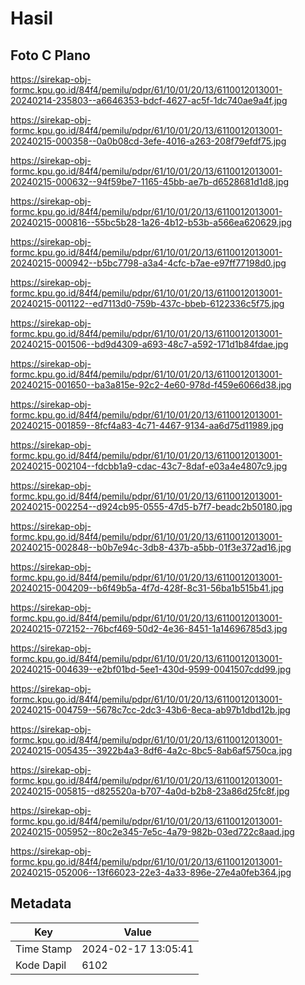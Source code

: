 # Hasil

## Foto C Plano

https://sirekap-obj-formc.kpu.go.id/84f4/pemilu/pdpr/61/10/01/20/13/6110012013001-20240214-235803--a6646353-bdcf-4627-ac5f-1dc740ae9a4f.jpg

https://sirekap-obj-formc.kpu.go.id/84f4/pemilu/pdpr/61/10/01/20/13/6110012013001-20240215-000358--0a0b08cd-3efe-4016-a263-208f79efdf75.jpg

https://sirekap-obj-formc.kpu.go.id/84f4/pemilu/pdpr/61/10/01/20/13/6110012013001-20240215-000632--94f59be7-1165-45bb-ae7b-d6528681d1d8.jpg

https://sirekap-obj-formc.kpu.go.id/84f4/pemilu/pdpr/61/10/01/20/13/6110012013001-20240215-000816--55bc5b28-1a26-4b12-b53b-a566ea620629.jpg

https://sirekap-obj-formc.kpu.go.id/84f4/pemilu/pdpr/61/10/01/20/13/6110012013001-20240215-000942--b5bc7798-a3a4-4cfc-b7ae-e97ff77198d0.jpg

https://sirekap-obj-formc.kpu.go.id/84f4/pemilu/pdpr/61/10/01/20/13/6110012013001-20240215-001122--ed7113d0-759b-437c-bbeb-6122336c5f75.jpg

https://sirekap-obj-formc.kpu.go.id/84f4/pemilu/pdpr/61/10/01/20/13/6110012013001-20240215-001506--bd9d4309-a693-48c7-a592-171d1b84fdae.jpg

https://sirekap-obj-formc.kpu.go.id/84f4/pemilu/pdpr/61/10/01/20/13/6110012013001-20240215-001650--ba3a815e-92c2-4e60-978d-f459e6066d38.jpg

https://sirekap-obj-formc.kpu.go.id/84f4/pemilu/pdpr/61/10/01/20/13/6110012013001-20240215-001859--8fcf4a83-4c71-4467-9134-aa6d75d11989.jpg

https://sirekap-obj-formc.kpu.go.id/84f4/pemilu/pdpr/61/10/01/20/13/6110012013001-20240215-002104--fdcbb1a9-cdac-43c7-8daf-e03a4e4807c9.jpg

https://sirekap-obj-formc.kpu.go.id/84f4/pemilu/pdpr/61/10/01/20/13/6110012013001-20240215-002254--d924cb95-0555-47d5-b7f7-beadc2b50180.jpg

https://sirekap-obj-formc.kpu.go.id/84f4/pemilu/pdpr/61/10/01/20/13/6110012013001-20240215-002848--b0b7e94c-3db8-437b-a5bb-01f3e372ad16.jpg

https://sirekap-obj-formc.kpu.go.id/84f4/pemilu/pdpr/61/10/01/20/13/6110012013001-20240215-004209--b6f49b5a-4f7d-428f-8c31-56ba1b515b41.jpg

https://sirekap-obj-formc.kpu.go.id/84f4/pemilu/pdpr/61/10/01/20/13/6110012013001-20240215-072152--76bcf469-50d2-4e36-8451-1a14696785d3.jpg

https://sirekap-obj-formc.kpu.go.id/84f4/pemilu/pdpr/61/10/01/20/13/6110012013001-20240215-004639--e2bf01bd-5ee1-430d-9599-0041507cdd99.jpg

https://sirekap-obj-formc.kpu.go.id/84f4/pemilu/pdpr/61/10/01/20/13/6110012013001-20240215-004759--5678c7cc-2dc3-43b6-8eca-ab97b1dbd12b.jpg

https://sirekap-obj-formc.kpu.go.id/84f4/pemilu/pdpr/61/10/01/20/13/6110012013001-20240215-005435--3922b4a3-8df6-4a2c-8bc5-8ab6af5750ca.jpg

https://sirekap-obj-formc.kpu.go.id/84f4/pemilu/pdpr/61/10/01/20/13/6110012013001-20240215-005815--d825520a-b707-4a0d-b2b8-23a86d25fc8f.jpg

https://sirekap-obj-formc.kpu.go.id/84f4/pemilu/pdpr/61/10/01/20/13/6110012013001-20240215-005952--80c2e345-7e5c-4a79-982b-03ed722c8aad.jpg

https://sirekap-obj-formc.kpu.go.id/84f4/pemilu/pdpr/61/10/01/20/13/6110012013001-20240215-052006--13f66023-22e3-4a33-896e-27e4a0feb364.jpg


## Metadata

| Key        | Value               |
| ---------- | ------------------- |
| Time Stamp | 2024-02-17 13:05:41 |
| Kode Dapil | 6102                |



